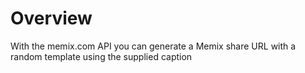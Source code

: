 # Overview

With the memix.com API you can generate a Memix share URL with a random template using the supplied caption
